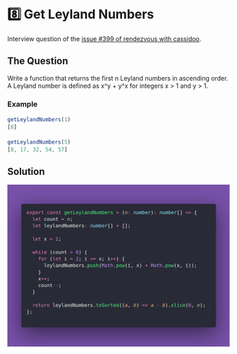 # 8️⃣ Get Leyland Numbers

Interview question of the [issue #399 of rendezvous with cassidoo](https://buttondown.com/cassidoo/archive/8-you-can-have-a-plan-but-you-have-to-be-flexible/).

## The Question

Write a function that returns the first n Leyland numbers in ascending order.
A Leyland number is defined as x^y + y^x for integers x > 1 and y > 1.

### Example

```js
getLeylandNumbers(1)
[8]

getLeylandNumbers(5)
[8, 17, 32, 54, 57]
```

## Solution

![Code Polaroid](./code-screenshot.png)
